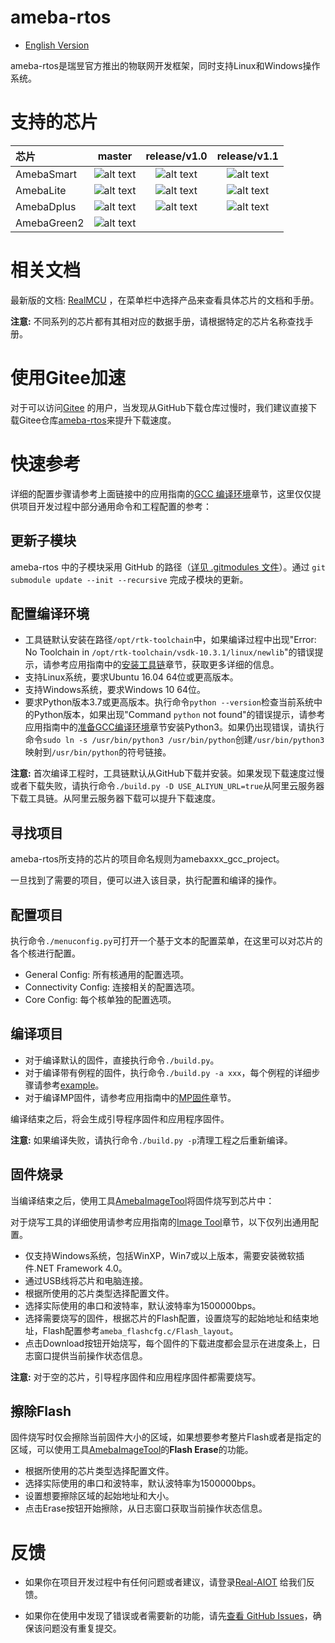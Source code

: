 # ameba-rtos

* [English Version](./README.md)

ameba-rtos是瑞昱官方推出的物联网开发框架，同时支持Linux和Windows操作系统。

# 支持的芯片

|芯片         |          master       |     release/v1.0       |     release/v1.1       |
|:----------- |:---------------------:| :---------------------:| :---------------------:|
|AmebaSmart   |![alt text][supported] | ![alt text][supported] | ![alt text][supported] |
|AmebaLite    |![alt text][supported] | ![alt text][supported] | ![alt text][supported] |
|AmebaDplus   |![alt text][supported] | ![alt text][supported] | ![alt text][supported] |
|AmebaGreen2  |![alt text][supported] |                        |                        |

[supported]: https://img.shields.io/badge/-%E6%94%AF%E6%8C%81-green "supported"

# 相关文档

最新版的文档: [RealMCU](https://aiot.realmcu.com/docs/cn/latest/index.html) ，在菜单栏中选择产品来查看具体芯片的文档和手册。

**注意:** 不同系列的芯片都有其相对应的数据手册，请根据特定的芯片名称查找手册。

# 使用Gitee加速

对于可以访问[Gitee](https://gitee.com) 的用户，当发现从GitHub下载仓库过慢时，我们建议直接下载Gitee仓库[ameba-rtos](https://gitee.com/ameba-aiot/ameba-rtos)来提升下载速度。

# 快速参考

详细的配置步骤请参考上面链接中的应用指南的[GCC 编译环境](https://aiot.realmcu.com/docs/cn/latest/rst_rtos/0_gcc_build_environment/1_gcc_build_environment_toprst.html)章节，这里仅仅提供项目开发过程中部分通用命令和工程配置的参考：

## 更新子模块

ameba-rtos 中的子模块采用 GitHub 的路径（[详见 .gitmodules 文件](.gitmodules)）。通过 `git submodule update --init --recursive` 完成子模块的更新。

## 配置编译环境

* 工具链默认安装在路径`/opt/rtk-toolchain`中，如果编译过程中出现"Error: No Toolchain in `/opt/rtk-toolchain/vsdk-10.3.1/linux/newlib`"的错误提示，请参考应用指南中的[安装工具链](https://aiot.realmcu.com/docs/cn/latest/rst_rtos/0_gcc_build_environment/1_gcc_build_environment_toprst.html#install-toolchain)章节，获取更多详细的信息。
* 支持Linux系统，要求Ubuntu 16.04 64位或更高版本。
* 支持Windows系统，要求Windows 10 64位。
* 要求Python版本3.7或更高版本。执行命令`python --version`检查当前系统中的Python版本，如果出现"Command `python` not found"的错误提示，请参考应用指南中的[准备GCC编译环境](https://aiot.realmcu.com/docs/cn/latest/rst_rtos/0_gcc_build_environment/1_gcc_build_environment_toprst.html#gcc)章节安装Python3。如果仍出现错误，请执行命令`sudo ln -s /usr/bin/python3 /usr/bin/python`创建`/usr/bin/python3`映射到`/usr/bin/python`的符号链接。

**注意:** 首次编译工程时，工具链默认从GitHub下载并安装。如果发现下载速度过慢或者下载失败，请执行命令`./build.py -D USE_ALIYUN_URL=true`从阿里云服务器下载工具链。从阿里云服务器下载可以提升下载速度。

## 寻找项目

ameba-rtos所支持的芯片的项目命名规则为amebaxxx_gcc_project。

一旦找到了需要的项目，便可以进入该目录，执行配置和编译的操作。

## 配置项目

执行命令`./menuconfig.py`可打开一个基于文本的配置菜单，在这里可以对芯片的各个核进行配置。

* General Config: 所有核通用的配置选项。
* Connectivity Config: 连接相关的配置选项。
* Core Config: 每个核单独的配置选项。

## 编译项目

* 对于编译默认的固件，直接执行命令`./build.py`。
* 对于编译带有例程的固件，执行命令`./build.py -a xxx`，每个例程的详细步骤请参考[example](component/example)。
* 对于编译MP固件，请参考应用指南中的[MP固件](https://aiot.realmcu.com/docs/cn/latest/rst_mp/6_mass_production/1_mp_toprst.html)章节。

编译结束之后，将会生成引导程序固件和应用程序固件。

**注意:** 如果编译失败，请执行命令`./build.py -p`清理工程之后重新编译。

## 固件烧录

当编译结束之后，使用工具[AmebaImageTool](tools/ameba/ImageTool/AmebaImageTool.exe)将固件烧写到芯片中：

对于烧写工具的详细使用请参考应用指南的[Image Tool](https://aiot.realmcu.com/docs/cn/latest/rst_tools/image_tool/1_image_tool_toprst.html)章节，以下仅列出通用配置。

* 仅支持Windows系统，包括WinXP，Win7或以上版本，需要安装微软插件.NET Framework 4.0。
* 通过USB线将芯片和电脑连接。
* 根据所使用的芯片类型选择配置文件。
* 选择实际使用的串口和波特率，默认波特率为1500000bps。
* 选择需要烧写的固件，根据芯片的Flash配置，设置烧写的起始地址和结束地址，Flash配置参考`ameba_flashcfg.c/Flash_layout`。
* 点击Download按钮开始烧写，每个固件的下载进度都会显示在进度条上，日志窗口提供当前操作状态信息。

**注意:** 对于空的芯片，引导程序固件和应用程序固件都需要烧写。

## 擦除Flash

固件烧写时仅会擦除当前固件大小的区域，如果想要参考整片Flash或者是指定的区域，可以使用工具[AmebaImageTool](tools/ameba/ImageTool/AmebaImageTool.exe)的**Flash Erase**的功能。

* 根据所使用的芯片类型选择配置文件。
* 选择实际使用的串口和波特率，默认波特率为1500000bps。
* 设置想要擦除区域的起始地址和大小。
* 点击Erase按钮开始擦除，从日志窗口获取当前操作状态信息。

# 反馈

* 如果你在项目开发过程中有任何问题或者建议，请登录[Real-AIOT](https://forum.real-aiot.com/) 给我们反馈。

* 如果你在使用中发现了错误或者需要新的功能，请先[查看 GitHub Issues](https://github.com/Ameba-AIoT/ameba-rtos/issues)，确保该问题没有重复提交。